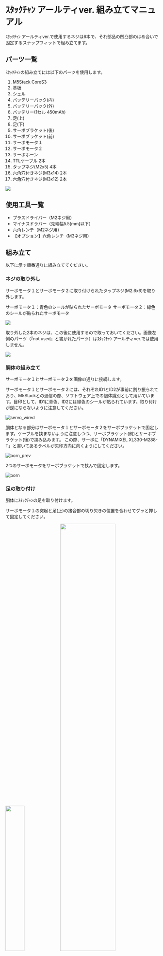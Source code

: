 # ｽﾀｯｸﾁｬﾝ アールティver. 組み立てマニュアル

ｽﾀｯｸﾁｬﾝ アールティver.で使用するネジは6本で、それ部品の凹凸部のはめ合いで固定するスナップフィットで組み立てます。

## パーツ一覧

ｽﾀｯｸﾁｬﾝの組み立てには以下のパーツを使用します。

1. M5Stack CoreS3
2. 基板
3. シェル
4. バッテリーパック(内)
5. バッテリーパック(外)
6. バッテリー(1セル 450mAh)
7. 足(上)
8. 足(下)
9. サーボブラケット(後)
10. サーボブラケット(前)
11. サーボモータ１
12. サーボモータ２
13. サーボホーン
14. TTLケーブル 2本
15. タップネジ(M2x5) 4本
16. 六角穴付きネジ(M3x14) 2本
17. 六角穴付きネジ(M3x12) 2本

![](images/assembly/all_parts.jpg)

## 使用工具一覧

- プラスドライバー（M2ネジ用）
- マイナスドラバー（先端幅5.5[mm]以下）
- 六角レンチ（M2ネジ用）
- 【オプション】六角レンチ（M3ネジ用）

## 組み立て

以下に示す順番通りに組み立ててください。

### ネジの取り外し

サーボモータ１とサーボモータ２に取り付けられたタップネジ(M2.6x6)を取り外します。

サーボモータ１：青色のシールが貼られたサーボモータ
サーボモータ２：緑色のシールが貼られたサーボモータ


![](images/assembly/disassembling_screw.JPG)

取り外した2本のネジは、この後に使用するので取っておいてください。画像左側のパーツ（『not used』と書かれたパーツ）はｽﾀｯｸﾁｬﾝ アールティver.では使用しません。

![](images/assembly/disassembling_servo.JPG)

### 胴体の組み立て

サーボモータ１とサーボモータ２を画像の通りに接続します。

サーボモータ１とサーボモータ２には、それぞれID1とID2が事前に割り振られており、M5Stackとの通信の際、ソフトウェア上での個体識別として用いています。目印として、ID1に青色、ID2には緑色のシールが貼られています。取り付けが逆にならないように注意してください。

![servo_wired](images/assembly/servo_wired.JPG)

胴体となる部分はサーボモータ１とサーボモータ２をサーボプラケットで固定します。ケーブルを挟まないように注意しつつ、サーボブラケット(前)とサーボブラケット(後)で挟み込みます。
この際、サーボに「DYNAMIXEL XL330-M288-T」と書いてあるラベルが矢印方向に向くようにしてください。


![born_prev](images/assembly/born_purge.JPG)

2つのサーボモータをサーボブラケットで挟んで固定します。

![born](images/assembly/born_base.JPG)


### 足の取り付け

胴体にｽﾀｯｸﾁｬﾝの足を取り付けます。

サーボモータ１の突起と足(上)の接合部の切り欠きの位置を合わせてグッと押して固定してください。

<p>
    <img src="images/assembly/servo_protrusion_focus.JPG" width="35%"> <img src="images/assembly/feet_cutout.JPG" width="60%">
</p>

![](images/assembly/servo_and_feet_protrusions.JPG)

サーボモータ用のネジ（M2.6タップネジ）を締めて固定します。

![](images/assembly/tightening_feet_screw.JPG)

ネジを奥まで締めたら、足(下)を取り付けます。

![](images/assembly/feet_bottom_assembled.JPG)

足を取り付けると以下の画像のようになります。

![](images/assembly/born_feet.JPG)

#### 足の分解方法

足(上)に取り付けた足(下)は4箇所の窪みから取り外すことができます。1箇所ずつ、マイナスドライバーを窪みに差し込み、足(上)のフチを支点としたテコの原理で固定を外します。

![](images/assembly/disassembling_feet.JPG)

### サーボホーンの取り付け

サーボホーンを胴体に取り付けます。

サーボモータ２とサーボホーンが共にギヤの形状となっている部分同士を取り付けます。足の取り付けの際と同様に突起と切り欠きの位置を合わせてグッと押し込んでください。

![](images/assembly/servo_and_horn_protrusions.JPG)

突起の位置を合わせて接合したギヤ部分にM2.6タップネジを締めてください。

![](images/assembly/tightening_horn_screw.JPG.JPG)

### バッテリーパックの取り付け

バッテリーパックを取り付けます。

バッテリーをバッテリーパック(内)の窪みに入れます。パッテリーのコードはスリットを通して外に出してください。

![](images/assembly/battery_into_backpack.JPG)

雷マークが描かれたバッテリーパック(上)を閉めます。

<p>
    <img src="images/assembly/backpack_opening.JPG" width="50%"><img src="images/assembly/backpack_assembled.JPG" width="50%">
</p>

バッテリーパック(内)から出ている突起をサーボブラケット(後)に引っ掛けて固定します。

![](images/assembly/born_backpackd.JPG)

位置を合わせたら矢印方向にスライドしてください。

<p>
    <img src="images/assembly/born_backpack_attaching.JPG" width="50%"><img src="images/assembly/born_backpack_sliding.JPG" width="50%">
</p>


![](images/assembly/born_assembled.JPG)

### 外装の取り付け

ｽﾀｯｸﾁｬﾝの外装となるシェルを取り付けます。

シェルの天板内側にある突起とサーボホーンを取り付けます。バッテリーのコードとサーボモータのTTLケーブルを前に持ってきなからスライドして入れてください。

![](images/assembly/born_shell.JPG)

突起によってｶﾁｯ！と手応えがあるまでスライドさせてください。

![](images/assembly/born_slide_shell.JPG)

取り付けて反対側から見ると以下の画像のようになります。青色のラインはサーボホーンの輪郭です。

![](images/assembly/born_shell_assembled.JPG)

### 基板の取り付け

サーボモータに取り付けたTTLケーブルとバッテリーのケーブルを基板の指定した端子につなげます。

<span style="font-size: 120%; color: red;">バッテリー端子の向きに気をつけてください。間違えると故障の原因となります。</span>

![](images/assembly/cable_connecting.JPG)

画像の通り、基板に取り付けられた青と黒のコネクタが上になるように基板とシェルの穴の位置を合わせてネジ（M2タップネジ）を4つ締めて固定します。スライドスイッチが基板から突出しているため、シェルの側面にある穴に斜めに入れてネジの位置を合わせます。


<span style="font-size: 120%; color: red;">ネジが導体（銀色の箇所）には触れないように注意してください。バッテリの端子が接続されているためショートする恐れがあります。</span>

<p>
    <img src="images/assembly/board_shell_attaching.JPG" width="50%"><img src="images/assembly/board_shell_assembling.JPG" width="50%">
</p>

基板まで取り付けると以下の画像のようになります。

![](images/assembly/board_assembled.JPG)

### M5Stack CoreS3の取り付け

M5Stack CoreS3を基板に対してピンの位置をわせてグッと押し込んでください。

![](images/assembly/m5_attaching.JPG)

無事に取り付けられたらｽﾀｯｸﾁｬﾝの組み立ては完了です。

![](images/assembly/stack-chan_assembled.JPG)


### 【オプション】M5Stack CoreS3の固定

M5Stack CoreS3をしっかり固定したい場合は、キットに付属している4本の六角穴付きネジ（六角ネジ）で固定します。ネジの長さは２種類あるため注意してください。

バッテリーパックをサーボブラケット(後)から取り外し、バッテリーの端子も基板から外します。短いほうの六角ネジ2本をｽﾀｯｸﾁｬﾝの上側に、長いほうの六角ネジ2本を下側に取り付けます。4本のネジを締め終えたらバッテリーパックを再度取り付けます。

![](images/assembly/back_screws.JPG)

![](images/assembly/assembling_back_screws.JPG)

<span style="font-size: 120%; color: red;">六角ネジを取り付ける際は、必ずバッテリーを外してから取り付けてください。ネジを基板上に落とすとショートして壊れる恐れがあります。</span>

<span style="font-size: 120%; color: red;">必ず短い六角ネジを上側、長い六角ネジは下側に取り付けてください。間違えると液晶を壊す恐れがあります。</span>